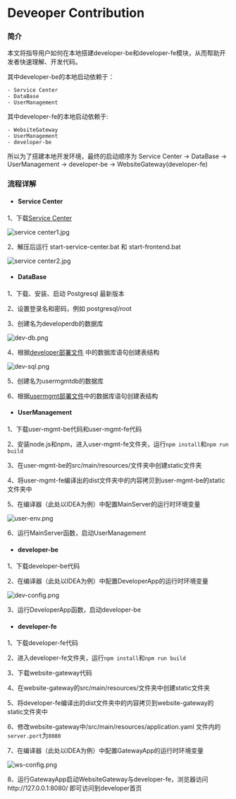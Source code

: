 Deveoper Contribution
============

### 简介

本文将指导用户如何在本地搭建developer-be和developer-fe模块，从而帮助开发者快速理解、开发代码。

其中developer-be的本地启动依赖于：
```
- Service Center
- DataBase
- UserManagement
```
其中developer-fe的本地启动依赖于:
```
- WebsiteGateway
- UserManagement
- developer-be
```
所以为了搭建本地开发环境，最终的启动顺序为 Service Center -> DataBase -> UserManagement -> developer-be -> WebsiteGateway(developer-fe)

### 流程详解

- #### Service Center

1、下载[Service Center](http://servicecomb.apache.org/cn/release/service-center-downloads/)

![](https://images.gitee.com/uploads/images/2020/0908/153700_b069cf5f_7625245.jpeg "service center1.jpg")

2、解压后运行 start-service-center.bat  和  start-frontend.bat

![](https://images.gitee.com/uploads/images/2020/0908/153735_4dafd335_7625245.jpeg "service center2.jpg")

- #### DataBase

1、下载、安装、启动 Postgresql 最新版本

2、设置登录名和密码，例如 postgresql/root

3、创建名为developerdb的数据库

![](https://images.gitee.com/uploads/images/2020/0917/141631_0f92f2de_5504908.png "dev-db.png")

4、根据[developer部署文件](https://gitee.com/edgegallery/helm-charts/blob/master/developer/templates/developer-be/developer-be-configmap.yaml) 中的数据库语句创建表结构

![](https://images.gitee.com/uploads/images/2020/0917/141811_dfeec2eb_5504908.png "dev-sql.png")

5、创建名为usermgmtdb的数据库

6、根据[usermgmt部署文件](https://gitee.com/edgegallery/helm-charts/blob/master/user-mgmt/templates/user-mgmt-configmap.yaml)中的数据库语句创建表结构

- #### UserManagement

1、下载user-mgmt-be代码和user-mgmt-fe代码

2、安装node.js和npm，进入user-mgmt-fe文件夹，运行`npm install`和`npm run build`

3、在user-mgmt-be的src/main/resources/文件夹中创建static文件夹

4、将user-mgmt-fe编译出的dist文件夹中的内容拷贝到user-mgmt-be的static文件夹中

5、在编译器（此处以IDEA为例）中配置MainServer的运行时环境变量

![](https://images.gitee.com/uploads/images/2020/0917/150744_df40e73d_5504908.png "user-env.png")

6、运行MainServer函数，启动UserManagement

- #### developer-be

1、下载developer-be代码

2、在编译器（此处以IDEA为例）中配置DeveloperApp的运行时环境变量

![](https://images.gitee.com/uploads/images/2020/0917/154506_0ed087ca_5504908.png "dev-config.png")

3、运行DeveloperApp函数，启动developer-be

- #### developer-fe

1、下载developer-fe代码

2、进入developer-fe文件夹，运行`npm install`和`npm run build`

3、下载website-gateway代码

4、在website-gateway的src/main/resources/文件夹中创建static文件夹

5、将developer-fe编译出的dist文件夹中的内容拷贝到website-gateway的static文件夹中

6、修改website-gateway中/src/main/resources/application.yaml 文件内的`server.port`为`8080`

7、在编译器（此处以IDEA为例）中配置GatewayApp的运行时环境变量

![](https://images.gitee.com/uploads/images/2020/0917/160010_6fafc86e_5504908.png "ws-config.png")

8、运行GatewayApp启动WebsiteGateway与developer-fe，浏览器访问http://127.0.0.1:8080/ 即可访问到developer首页